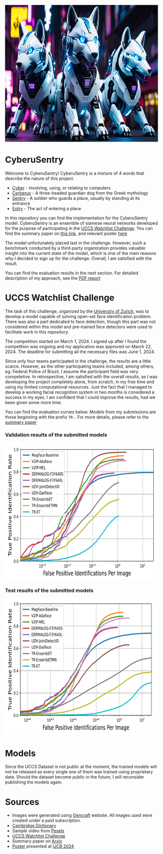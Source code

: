 <img src="img/v1.png" width="800" height="450" />

# CyberuSentry
Welcome to CyberuSentry! CyberuSentry is a mixture of 4 words that describe the nature of this project.
  - [Cyber](https://dictionary.cambridge.org/dictionary/english/cyber) - Involving, using, or relating to computers 
  - [Cerberus](https://en.wikipedia.org/wiki/Cerberus) - A three-headed guardian dog from the Greek mythology
  - [Sentry](https://dictionary.cambridge.org/dictionary/english/sentry) - A soldier who guards a place, usually by standing at its entrance
  - [Entry](https://dictionary.cambridge.org/dictionary/english/entry) - The act of entering a place

In this repository you can find the implementation for the CyberuSentry model. CyberuSentry is an ensemble of siamese neural networks
developed for the purpose of participating in the [UCCS Watchlist Challenge](https://www.ifi.uzh.ch/en/aiml/challenge.html). You can find
the summary paper on [this link](https://arxiv.org/abs/2409.07220), and relevant poster [here](watchlist_challenge_Poster.pdf)

The model unfortunately placed last in the challenge. However, such a benchmark conducted by a third-party organization provides valuable
insight into the current state of the model, which is one of the main reasons why I decided to sign up for the challenge. Overall, I am 
satisfied with the result.

You can find the evaluation results in the next section. For detailed description of my approach, see the [PDF report](UCCS_Watchlist_Report.pdf)

# UCCS Watchlist Challenge
The task of this challenge, organized by the [University of Zurich](https://www.uzh.ch/en.html), was to develop a model capable of solving open-set
face identification problem. There was also a part dedicated to face detection, though this part was not considered within this model and pre-trained
face detectors were used to facilitate work in this repository.

The competition started on March 1, 2024. I signed up after I found the competition was ongoing and my application was approved on March 22, 2024.
The deadline for submitting all the necessary files was June 1, 2024.

Since only four teams participated in the challenge, the results are a little scarce. However, as the other participating teams included, among others,
eg. Federal Police of Brazil, I assume the participant field was very competetive. In retrospective, I am satisfied with the overall results, as I was
developing the project completely alone, from scratch, in my free time and using my limited computational resources. Just the fact that I managed to develop a 
working facial recognition system in two months is considered a success in my eyes. I am confident that I could improve the results, had we been
given some more time.

You can find the evaluation curves below. Models from my submissions are those beginning with the prefix `TR-`. For more details, please refer to the
[summary paper](https://arxiv.org/abs/2409.07220)

### Validation results of the submitted models
<img src="img/results_val.png" width="800" height="450" />

### Test results of the submitted models
<img src="img/results_test.png" width="800" height="450" />

# Models
Since the UCCS Dataset is not public at the moment, the trained models will not be released as every single one of them was trained using proprietary data.
Should the dataset become public in the future, I will reconsider publishing the models again.

# Sources
- Images were generated using [Gencraft](https://gencraft.com/) website. All images used were created under a paid subscription.
- [Cambridge Dictionary](https://dictionary.cambridge.org/)
- Sample video from [Pexels](https://www.pexels.com/video/video-of-people-walking-855564/)
- [UCCS Watchlist Challenge](https://www.ifi.uzh.ch/en/aiml/challenge.html)
- Summary paper on [Arxiv](https://arxiv.org/abs/2409.07220)
- [Poster](watchlist_challenge_Poster.pdf) presented at [IJCB 2024](https://ijcb2024.ieee-biometrics.org/)
